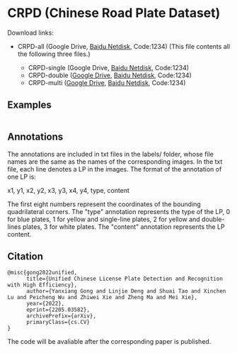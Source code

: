 # CRPD (Chinese Road Plate Dataset)

Download links:

- CRPD-all (Google Drive, [Baidu Netdisk](https://pan.baidu.com/s/1P_7AFhfrIBqPHr2SQfMkbw?qq-pf-to=pcqq.c2c#list/path=%2F), Code:1234) (This file contents all the following three files.)

  - CRPD-single (Google Drive, [Baidu Netdisk](https://pan.baidu.com/s/119ddewBs21yo4UpWWlYIeA?qq-pf-to=pcqq.c2c), Code:1234)
  - CRPD-double ([Google Drive](https://drive.google.com/file/d/14zZ8FG0dnjzAO84Rl4v76GuhYN22bY4C/view?usp=sharing), [Baidu Netdisk](https://pan.baidu.com/s/1O2TVQcUBEe8l-kze5iegNQ?qq-pf-to=pcqq.c2c), Code:1234)
  - CRPD-multi ([Google Drive](https://drive.google.com/file/d/1Ud1QB-y9kXCWf1J9pegpMUnW5wkPgvis/view?usp=sharing), [Baidu Netdisk](https://pan.baidu.com/s/1zbms6sLC0_rw45M1mmXIQg?qq-pf-to=pcqq.c2c), Code:1234)

## Examples

![]()

## Annotations

The annotations are included in txt files in the labels/ folder, whose file names are the same as the names of the corresponding images. In the txt file, each line denotes a LP in the images. The format of the annotation of one LP is:

x1, y1, x2, y2, x3, y3, x4, y4, type, content

The first eight numbers represent the coordinates of the bounding quadrilateral corners. The "type" annotation represents the type of the LP, 0 for blue plates, 1 for yellow and single-line plates, 2 for yellow and double-lines plates, 3 for white plates. The "content" annotation represents the LP content.

## Citation
    @misc{gong2022unified,
          title={Unified Chinese License Plate Detection and Recognition with High Efficiency}, 
          author={Yanxiang Gong and Linjie Deng and Shuai Tao and Xinchen Lu and Peicheng Wu and Zhiwei Xie and Zheng Ma and Mei Xie},
          year={2022},
          eprint={2205.03582},
          archivePrefix={arXiv},
          primaryClass={cs.CV}
    }


The code will be avaliable after the corresponding paper is published.
